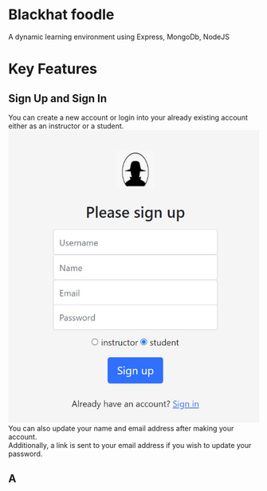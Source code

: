 # Blackhat foodle
A dynamic learning environment using Express, MongoDb, NodeJS 

# Key Features

## Sign Up and Sign In 
You can create a new account or login into your already existing account either as an instructor or a student.
![signup](images/signup.jpg)  
You can also update your name and email address after making your account.  
Additionally, a link is sent to your email address if you wish to update your password.

## A